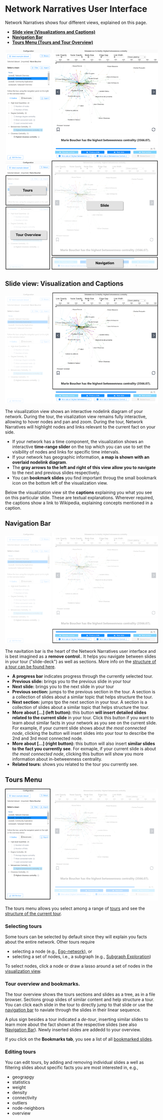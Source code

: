 # Network Narratives User Interface


Network Narratives shows four different views, explained on this page.

* **[Slide view (Visualizations and Captions)](#slide-view-visualization-and-captions)**
* **[Navigation Bar](#navigation-bar)**
* **[Tours Menu (Tours and Tour Overview)](#tours-menu)**

![](ui-blank.png)
![](ui-explained.png)


## Slide view: Visualization and Captions
![](ui-visualization.png)

The visualization view shows an interactive nodelink diagram of your network. During the tour, the visalization view remains fully interactive, allowing to hover nodes and pan and zoom. During the tour, Network Narratives will highlight nodes and links relevant to the current fact on your side.

* If your network has a time component, the visualization shows an interactive **time-range slider** on the top which you can use to set the visibility of nodes and links for specific time intervals.
* If your network has geographic information, **a map is shown with an overlaid nodelink diagram**. 
* The **gray arrows to the left and right of this view allow you to navigate** to the next and previous slides respectively.   
* You can **bookmark slides** you find important throug the small bookmark icon on the bottom left of the visualization view. 

Below the visualization view sit the **captions** explaining you what you see on this particular slide. These are textual explanations. Wherever required, the captions show a link to Wikipedia, explaining concepts mentioned in a caption.

## Navigation Bar
![](ui-navbar.png)

The navitation bar is the heart of the Network Narratives user interface and is best imagined as a **remove control**.. It helps you navigate between slides in your tour ("slide-deck") as well as sections. More info on the [structure of a tour can be found here](../networknarratives#tours).

* **A progress bar** indicates progress through the currently selected tour.
* **Previous slide:** brings you to the previous slide in your tour
* **Next slide:** brings you to the next slide in your tour
* **Previous section:** jumps to the previous section in the tour. A section is a collection of slides about a similar topic that helps structure the tour.
* **Next section:** jumps tpo the next section in your tour. A section is a collection of slides about a similar topic that helps structure the tour.
* **More about [...] (left button):** this button **will insert detailed slides related to the current slide** in your tour. Click this button if you want to learn about similar facts in your network as you see on the current slide. For example, if your current slide shows about _the most connected node_, clicking the button will insert slides into your tour to describe the 2nd and 3rd most connected node. 
* **More about [...] (right button):** this button will also insert **similar slides to the fact you currently see**. For exmaple, if your current slide is about _the most connected node_, clicking this button will show you more information about in-betweenness centrality.
* **Related tours:** shows you related to the tour you currently see.  
    
## Tours Menu
![](ui-menu.png)

The tours menu allows you select among a range of [tours](tours) and see the [structure of the current tour](../networknarratives#tours). 

### Selecting tours

Some tours can be selected by default since they will explain you facts about the entire network. Other tours require 
* selecting a node (e.g., [Ego-network](tours@ego-network-exporation)), or 
* selecting a set of nodes, i.e., a subgraph (e.g., [Subgraph Exploration](tours/subgraph-exploration)) 

To select nodes, click a node or draw a lasso around a set of nodes in the [visualization view](#slide-view-visualization-and-captions).

### Tour overview and bookmarks.

The tour overview shows the tours sections and slides as a tree, as in a file browser. Sections group slides of similar content and help structure a tour. You can click each slide in the tour to directly jump to that slide or use the [navigation bar](#navigation-bar) to naviate through the slides in their linear sequence. 

A plus sign besides a tour indicated a _de-tour_, inserting similar slides to learn more about the fact shown at the respective slides (see also [Navigation Bar](#navigation-bar)). Newly inserted slides are addedd to your overview.  

If you click on the **Bookmarks tab**, you see a list of all [bookmarked slides](#slide-view-visualization-and-captions).

### Editing tours

You can edit tours, by adding and removing individual slides a well as filtering slides about specific facts you are most interested in, e.g., 
* geograpgy
* statistics
* weight
* density
* connectivity
* outliers
* node-neighbors
* overview






